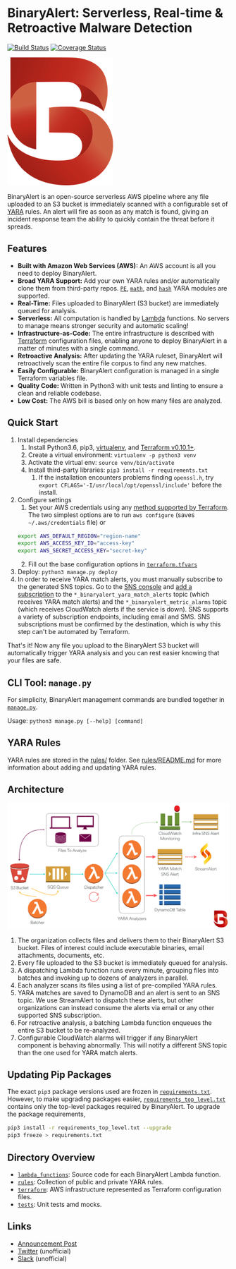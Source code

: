 # BinaryAlert: Serverless, Real-time & Retroactive Malware Detection
[![Build Status](https://travis-ci.org/airbnb/binaryalert.svg?branch=master)](https://travis-ci.org/airbnb/binaryalert)
[![Coverage Status](https://coveralls.io/repos/github/airbnb/binaryalert/badge.svg?branch=master)](https://coveralls.io/github/airbnb/binaryalert?branch=master)


![BinaryAlert Logo](img/logo.png)

BinaryAlert is an open-source serverless AWS pipeline where any file uploaded to an S3 bucket is
immediately scanned with a configurable set of [YARA](https://virustotal.github.io/yara/) rules.
An alert will fire as soon as any match is found, giving an incident response team the ability to
quickly contain the threat before it spreads.


## Features
  * **Built with Amazon Web Services (AWS):** An AWS account is all you need to deploy BinaryAlert.
  * **Broad YARA Support:** Add your own YARA rules and/or automatically clone them from third-party
  repos. [`PE`](http://yara.readthedocs.io/en/latest/modules/pe.html),
  [`math`](http://yara.readthedocs.io/en/latest/modules/math.html), and
   [`hash`](http://yara.readthedocs.io/en/latest/modules/hash.html) YARA modules are supported.
  * **Real-Time:** Files uploaded to BinaryAlert (S3 bucket) are immediately queued for analysis.
  * **Serverless:** All computation is handled by [Lambda](https://aws.amazon.com/lambda/)
  functions. No servers to manage means stronger security and automatic scaling!
  * **Infrastructure-as-Code:** The entire infrastructure is described with
  [Terraform](https://www.terraform.io) configuration files, enabling anyone to deploy BinaryAlert
  in a matter of minutes with a single command.
  * **Retroactive Analysis:** After updating the YARA ruleset, BinaryAlert will retroactively scan
  the entire file corpus to find any new matches.
  * **Easily Configurable:** BinaryAlert configuration is managed in a single Terraform variables
  file.
  * **Quality Code:** Written in Python3 with unit tests and linting to ensure a clean and reliable
  codebase.
  * **Low Cost:** The AWS bill is based only on how many files are analyzed.


## Quick Start
  1. Install dependencies
      1. Install Python3.6, pip3, [virtualenv](https://virtualenv.pypa.io/en/stable/), and
      [Terraform v0.10.1+](https://www.terraform.io/downloads.html).
      2. Create a virtual environment: `virtualenv -p python3 venv`
      3. Activate the virtual env: `source venv/bin/activate`
      4. Install third-party libraries: `pip3 install -r requirements.txt`
          1. If the installation encounters problems finding
          `openssl.h`, try `export CFLAGS='-I/usr/local/opt/openssl/include'` before the install.
  2. Configure settings
      1. Set your AWS credentials using any
      [method supported by Terraform](https://www.terraform.io/docs/providers/aws/#authentication).
      The two simplest options are to run `aws configure` (saves `~/.aws/credentials` file) or
      ```bash
      export AWS_DEFAULT_REGION="region-name"
      export AWS_ACCESS_KEY_ID="access-key"
      export AWS_SECRET_ACCESS_KEY="secret-key"
      ```
      2. Fill out the base configuration options in [`terraform.tfvars`](terraform/terraform.tfvars)
  3. Deploy: `python3 manage.py deploy`
  4. In order to receive YARA match alerts, you must manually subscribe to the generated SNS topics.
     Go to the [SNS console](https://console.aws.amazon.com/sns/v2/home) and
     [add a subscription](http://docs.aws.amazon.com/sns/latest/dg/SubscribeTopic.html) to the
     `*_binaryalert_yara_match_alerts` topic (which receives YARA match alerts) and the
     `*_binaryalert_metric_alarms` topic (which receives CloudWatch alerts if the service is down).
     SNS supports a variety of subscription endpoints, including email and SMS. SNS subscriptions
     must be confirmed by the destination, which is why this step can't be automated by Terraform.

That's it! Now any file you upload to the BinaryAlert S3 bucket will automatically trigger YARA
analysis and you can rest easier knowing that your files are safe.


## CLI Tool: `manage.py`
For simplicity, BinaryAlert management commands are bundled together in [`manage.py`](manage.py).

Usage: `python3 manage.py [--help] [command]`


## YARA Rules
YARA rules are stored in the [rules/](rules) folder. See [rules/README.md](rules/README.md) for more
information about adding and updating YARA rules.


## Architecture
  ![BinaryAlert Architecture](img/architecture.png)

  1. The organization collects files and delivers them to their BinaryAlert S3 bucket.
  Files of interest could include executable binaries, email attachments, documents, etc.
  2. Every file uploaded to the S3 bucket is immediately queued for analysis.
  3. A dispatching Lambda function runs every minute, grouping files into batches and invoking up to
  dozens of analyzers in parallel.
  4. Each analyzer scans its files using a list of pre-compiled YARA rules.
  5. YARA matches are saved to DynamoDB and an alert is sent to an SNS topic. We use StreamAlert to
  dispatch these alerts, but other organizations can instead consume the alerts via email or any
  other supported SNS subscription.
  6. For retroactive analysis, a batching Lambda function enqueues the entire S3 bucket to be
  re-analyzed.
  7. Configurable CloudWatch alarms will trigger if any BinaryAlert component is behaving
  abnormally. This will notify a different SNS topic than the one used for YARA match alerts.


## Updating Pip Packages
The exact `pip3` package versions used are frozen in
[`requirements.txt`](requirements.txt). However, to make upgrading packages easier,
[`requirements_top_level.txt`](requirements_top_level.txt) contains only the top-level packages
required by BinaryAlert. To upgrade the package requirements,

```bash
pip3 install -r requirements_top_level.txt --upgrade
pip3 freeze > requirements.txt
```


## Directory Overview
  * [`lambda_functions`](lambda_functions): Source code for each BinaryAlert Lambda function.
  * [`rules`](rules): Collection of public and private YARA rules.
  * [`terraform`](terraform): AWS infrastructure represented as Terraform configuration files.
  * [`tests`](tests): Unit tests amd mocks.

## Links
* [Announcement Post](https://medium.com/airbnb-engineering/binaryalert-real-time-serverless-malware-detection-ca44370c1b90)
* [Twitter](https://twitter.com/binaryalert_io) (unofficial)
* [Slack](https://binaryalert.herokuapp.com/) (unofficial)
